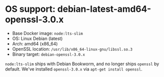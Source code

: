 # OS support: debian-latest-amd64-openssl-3.0.x

- Base Docker image: `node:lts-slim`
- OS: Linux Debian (latest)
- Arch: amd64 (x86_64)
- OpenSSL location: `/usr/lib/x86_64-linux-gnu/libssl.so.3`
- Binary target: `debian-openssl-3.0.x`

`node:lts-slim` ships with Debian Bookworm, and no longer ships `openssl` by default.
We've installed `openssl-3.0.x` via `apt-get install openssl`.

